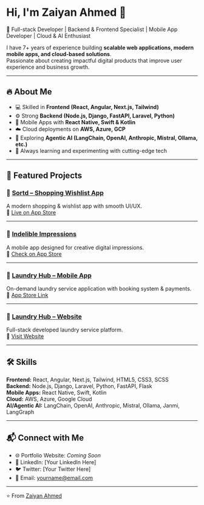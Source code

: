 # Hi, I'm Zaiyan Ahmed 👋  

🚀 Full-stack Developer | Backend & Frontend Specialist | Mobile App Developer | Cloud & AI Enthusiast  

I have 7+ years of experience building **scalable web applications, modern mobile apps, and cloud-based solutions**.  
Passionate about creating impactful digital products that improve user experience and business growth.  

---

## 🔥 About Me  
- 💻 Skilled in **Frontend (React, Angular, Next.js, Tailwind)**  
- ⚙️ Strong **Backend (Node.js, Django, FastAPI, Laravel, Python)**  
- 📱 Mobile Apps with **React Native, Swift & Kotlin**  
- ☁️ Cloud deployments on **AWS, Azure, GCP**  
- 🤖 Exploring **Agentic AI (LangChain, OpenAI, Anthropic, Mistral, Ollama, etc.)**  
- 🌱 Always learning and experimenting with cutting-edge tech  

---

## 🚀 Featured Projects  

### 📌 [Sortd – Shopping Wishlist App](https://apps.apple.com/au/app/sortd-shopping-wishlist-app/id1591312803)  
A modern shopping & wishlist app with smooth UI/UX.  
🔗 [Live on App Store](https://apps.apple.com/au/app/sortd-shopping-wishlist-app/id1591312803)  

---

### 📌 [Indelible Impressions](https://apps.apple.com/ee/app/indelible-impressions/id6463918288)  
A mobile app designed for creative digital impressions.  
🔗 [Check on App Store](https://apps.apple.com/ee/app/indelible-impressions/id6463918288)  

---

### 📌 [Laundry Hub – Mobile App](https://apps.apple.com/ee/app/laundry-hub/id1441622456)  
On-demand laundry service application with booking system & payments.  
🔗 [App Store Link](https://apps.apple.com/ee/app/laundry-hub/id1441622456)  

---

### 📌 [Laundry Hub – Website](https://thelaundryhub.ae/en)  
Full-stack developed laundry service platform.  
🔗 [Visit Website](https://thelaundryhub.ae/en)  

---

## 🛠️ Skills  

**Frontend:** React, Angular, Next.js, Tailwind, HTML5, CSS3, SCSS  
**Backend:** Node.js, Django, Laravel, Python, FastAPI, Flask  
**Mobile Apps:** React Native, Swift, Kotlin  
**Cloud:** AWS, Azure, Google Cloud  
**AI/Agentic AI:** LangChain, OpenAI, Anthropic, Mistral, Ollama, Janmi, LangGraph  

---

## 📬 Connect with Me  

- 🌐 Portfolio Website: _Coming Soon_  
- 💼 LinkedIn: [Your LinkedIn Here]  
- 🐦 Twitter: [Your Twitter Here]  
- 📧 Email: yourname@email.com  

---

⭐️ From [Zaiyan Ahmed](https://github.com/yourusername)

